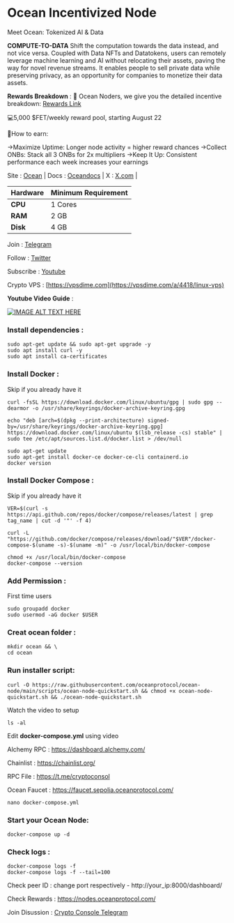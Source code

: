 # Ocean Incentivized Node

Meet Ocean: Tokenized AI & Data


**COMPUTE-TO-DATA**
Shift the computation towards the data instead, and not vice versa. Coupled with Data NFTs and Datatokens, users can remotely leverage machine learning and AI without relocating their assets, paving the way for novel revenue streams. It enables people to sell private data while preserving privacy, as an opportunity for companies to monetize their data assets.

**Rewards Breakdown** :
🚀 Ocean Noders, we give you the detailed incentive breakdown: [Rewards Link](https://blog.oceanprotocol.com/ocean-nodes-incentives-a-detailed-breakdown-0baf8fc98001)

💻5,000 $FET/weekly reward pool, starting August 22

🔑How to earn:

→Maximize Uptime: Longer node activity = higher reward chances
→Collect ONBs: Stack all 3 ONBs for 2x multipliers
→Keep It Up: Consistent performance each week increases your earnings

Site : [Ocean](https://oceanprotocol.com/) | Docs : [Oceandocs](https://docs.oceanprotocol.com/) | X : [X.com](https://x.com/oceanprotocol) |

| **Hardware** | **Minimum Requirement** |
|--------------|-------------------------|
| **CPU**      | 1 Cores                 |
| **RAM**      | 2 GB                    |
| **Disk**     | 4 GB                    |


Join : [Telegram](https://t.me/cryptoconsol)

Follow : [Twitter](https://www.x.com/cryptoconsol)

Subscribe : [Youtube](https://www.youtube.com/@cryptoconsole)

Crypto VPS : [https://vpsdime.com](https://vpsdime.com/a/4418/linux-vps)

**Youtube Video Guide** : 

[![IMAGE ALT TEXT HERE](https://img.youtube.com/vi/7CMaBFgaTl8/0.jpg)](https://www.youtube.com/watch?v=7CMaBFgaTl8)

### Install dependencies :
```
sudo apt-get update && sudo apt-get upgrade -y
sudo apt install curl -y
sudo apt install ca-certificates
```
### Install Docker :

Skip if you already have it

```
curl -fsSL https://download.docker.com/linux/ubuntu/gpg | sudo gpg --dearmor -o /usr/share/keyrings/docker-archive-keyring.gpg

echo "deb [arch=$(dpkg --print-architecture) signed-by=/usr/share/keyrings/docker-archive-keyring.gpg] https://download.docker.com/linux/ubuntu $(lsb_release -cs) stable" | sudo tee /etc/apt/sources.list.d/docker.list > /dev/null

sudo apt-get update
sudo apt-get install docker-ce docker-ce-cli containerd.io
docker version
```
### Install Docker Compose :

Skip if you already have it

```
VER=$(curl -s https://api.github.com/repos/docker/compose/releases/latest | grep tag_name | cut -d '"' -f 4)

curl -L "https://github.com/docker/compose/releases/download/"$VER"/docker-compose-$(uname -s)-$(uname -m)" -o /usr/local/bin/docker-compose

chmod +x /usr/local/bin/docker-compose
docker-compose --version
```
### Add Permission :

First time users
```
sudo groupadd docker
sudo usermod -aG docker $USER
```


### Creat ocean folder :
```
mkdir ocean && \
cd ocean
```
### Run installer script:
```
curl -O https://raw.githubusercontent.com/oceanprotocol/ocean-node/main/scripts/ocean-node-quickstart.sh && chmod +x ocean-node-quickstart.sh && ./ocean-node-quickstart.sh
``` 

Watch the video to setup
```
ls -al
```
Edit **docker-compose.yml** using video

Alchemy RPC : https://dashboard.alchemy.com/

Chainlist : https://chainlist.org/

RPC File : https://t.me/cryptoconsol

Ocean Faucet : https://faucet.sepolia.oceanprotocol.com/

```
nano docker-compose.yml
```

### Start your Ocean Node:
```
docker-compose up -d
```
### Check logs :
```
docker-compose logs -f
docker-compose logs -f --tail=100

```

Check peer ID : change port respectively - http://your_ip:8000/dashboard/ 

Check Rewards : https://nodes.oceanprotocol.com/

Join Disussion : [Crypto Console Telegram](https://t.me/cryptoconsol)


